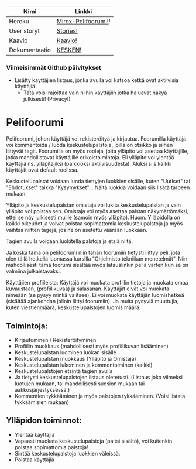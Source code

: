 Nimi | Linkki
-|-
Heroku | [Mirex-Pelifoorumi!](https://mirex-pelifoorumi.herokuapp.com/)!
User storyt | [Stories!](https://github.com/Mirex97/Pelifoorumi/blob/master/documentation/UserStories.md)
Kaavio | [Kaavio!](https://raw.githubusercontent.com/Mirex97/Pelifoorumi/master/documentation/Tietokanta.png)
Dokumentaatio | [KESKEN!](https://github.com/Mirex97/Pelifoorumi/blob/master/documentation/Dokumentaatio.md)

### Viimeisimmät Github päivitykset
- Lisätty käyttäjien listaus, jonka avulla voi katsoa ketkä ovat aktiivisia käyttäjiä.
  - Tätä voisi rajoittaa vain niihin käyttäjiin jotka haluavat näkyä julkisesti! (Privacy!)

# Pelifoorumi
Pelifoorumi, johon käyttäjä voi rekisteröityä ja kirjautua. Foorumilla käyttäjä voi kommentoida / luoda keskustelupalstoja, joilla on
otsikko ja siihen liittyvät tagit. Foorumilla on myös rooleja, joita ylläpito voi asettaa käyttäjille, jotka mahdollistavat käyttäjille
erikoistoimintoja. Eli ylläpito voi ylentää käyttäjiä ns. ylläpitäjiksi (palkkioksi aktiivisuudesta). Aluksi siis kaikki käyttäjät ovat
default roolissa.

Keskustelupalstat voidaan luoda tiettyjen luokkien sisälle, kuten "Uutiset" tai "Ehdotukset" taikka "Kysymykset"... Näitä luokkia
voidaan siis lisätä tarpeen mukaan.

Ylläpito ja keskustelupalstan omistaja voi lukita keskustelupalstan ja vain ylläpito voi poistaa sen. Omistaja voi myös asettaa palstan
näkymättömäksi, ettei se näy julkisesti muille (samoin myös ylläpito). Huom. Ylläpidolla on kaikki oikeudet ja voivat poistaa
sopimattomia keskustelupalstoja ja myös vaihtaa niitten tagejä, jos ne on asetettu väärään luokkaan.

Tagien avulla voidaan luokitella palstoja ja etsiä niitä.

Ja koska tämä on pelifoorumi niin tähän foorumiin tietysti liittyy peli, jota olen tällä hetkellä luomassa kursilla "Ohjelmisto
tekniikan menetelmät". Niin mahdollisesti tämä foorumi sisältää myös latauslinkin peliä varten kun se on valmiina julkaistavaksi.

Käyttäjien profiileista: Käyttäjä voi muokata profiilin tietoja ja muokata omaa kuvaustaan, (profiilikuvaa) ja salasanan. Käyttäjät
eivät voi muokata nimeään (se pysyy minkä valitsee). Ei voi muokata käyttäjän luomishetkeä (sisältää ajankohdan jolloin liittyi
foorumiin). Ja muita pysyviä muuttujia, kuten viestienmäärä, keskustelupalstojen luomis määrä.

## Toimintoja:

- Kirjautuminen / Rekisteröityminen
- Profiilin muokkaus (mahdollisesti myös profiilikuvan lisääminen)
- Keskustelupalstan luominen luokan sisälle
- Keskustelupalstan muokkaus (Ylläpito ja Omistaja)
- Keskustelupalstan lukeminen ja kommentoiminen (kaikki)
- Keskustelupalstojen etsintä tagien avulla
- Ja tietysti keskustelupalstojen listaus oletetusti. (Listaus joko viimeksi luotujen mukaan, tai mahdollisesti suosion mukaan tai
aakkosjärjestyksessä.)
- Kommentien tykkääminen ja myös palstojen tykkääminen. (Voisi listata tykkäämisien mukaan)

## Ylläpidon toiminnot:
- Ylentää käyttäjiä
- Vapaasti muokata keskustelupalstoja (paitsi sisältö), voi kuitenkin poistaa sopimattomia palstoja!
- Siirtää keskustelupalstoja luokkien väleissä.
- Poistaa käyttäjiä
